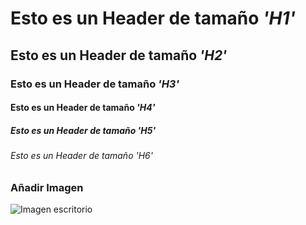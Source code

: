 # Esto es un Header de tamaño *'H1'* 
## Esto es un Header de tamaño *'H2'*
### Esto es un Header de tamaño *'H3'*
#### Esto es un Header de tamaño *'H4'*
##### Esto es un Header de tamaño *'H5'*
###### Esto es un Header de tamaño *'H6'*

### Añadir Imagen
![Imagen escritorio](https://encrypted-tbn0.gstatic.com/images?q=tbn:ANd9GcSLDoLAZZ_OMVXDkdi0KzVhtHICoDUpSqa7aQ&s)

